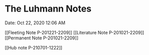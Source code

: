 # The Luhmann Notes

Date: Oct 22, 2020 12:06 AM

[[Fleeting Note P-201221-2209]]
[[Literature Note P-201021-2209]]
[[Permanent Note P-201021-2209]]

[[Hub note  P-210701-1222]]